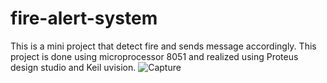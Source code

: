 # fire-alert-system
This is a mini project that detect fire and sends message accordingly. This project is done using microprocessor 8051 and realized using Proteus design studio and Keil uvision.
![Capture](https://user-images.githubusercontent.com/76946428/111762196-be261100-88c6-11eb-8b92-96636de704b5.JPG)
